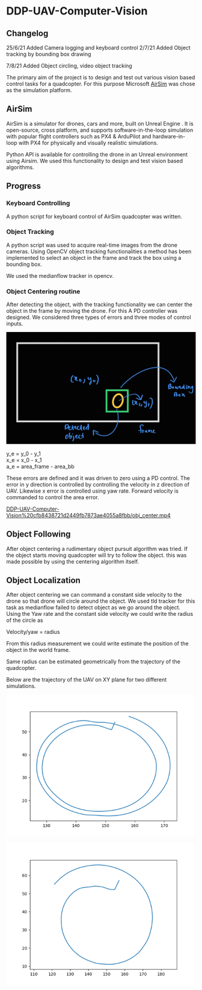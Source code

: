# DDP-UAV-Computer-Vision

## Changelog

25/6/21 Added Camera logging and keyboard control
2/7/21 Added Object tracking by bounding box drawing

7/8/21 Added Object circling, video object tracking

The primary aim of the project is to design and test out various vision based control tasks for a quadcopter. For this purpose Microsoft [AirSim](https://microsoft.github.io/AirSim/) was chose as the simulation platform.

## AirSim

AirSim is a simulator for drones, cars and more, built on Unreal Engine . It is open-source, cross platform, and supports software-in-the-loop simulation with popular flight controllers such as PX4 & ArduPilot and hardware-in-loop with PX4 for physically and visually realistic simulations.

Python API is available for controlling the drone in an Unreal environment using Airsim. We used this functionality to design and test vision based algorithms.

## Progress

### Keyboard Controlling

A python script for keyboard control of AirSim quadcopter was written. 

### Object Tracking

A python script was used to acquire real-time images from the drone cameras. Using OpenCV object tracking functionalities a method has been implemented to select an object in the frame and track the box using a bounding box.

We used the medianflow tracker in opencv.

### Object Centering routine

After detecting the object, with the tracking functionality we can center the object in the frame by moving the drone. For this A PD controller was designed. We considered three types of errors and three modes of control inputs. 

![DDP-UAV-Computer-Vision%20cfb8438721d2449fb7873ae4055a8fbb/WhatsApp_Image_2021-08-07_at_4.25.09_PM.jpeg](DDP-UAV-Computer-Vision%20cfb8438721d2449fb7873ae4055a8fbb/WhatsApp_Image_2021-08-07_at_4.25.09_PM.jpeg)

y_e = y_0 - y_1  
x_e = x_0 - x_1  
a_e = area_frame - area_bb  

These errors are defined and it was driven to zero using a PD control. The error in y direction is controlled by controlling the velocity in z direction of UAV. Likewise x error is controlled using yaw rate. Forward velocity is commanded to control the area error.

[DDP-UAV-Computer-Vision%20cfb8438721d2449fb7873ae4055a8fbb/obj_center.mp4](DDP-UAV-Computer-Vision%20cfb8438721d2449fb7873ae4055a8fbb/obj_center.mp4)

## Object Following

After object centering a rudimentary object pursuit algorithm was tried. If the object starts moving quadcopter will try to follow the object. this was made possible by using the centering algorithm itself.

## Object Localization

After object centering we can command a constant side velocity to the drone so that drone will circle around the object. We used tld tracker for this task as medianflow failed to detect object as we go around the object. Using the Yaw rate and the constant side velocity we could write the radius of the circle as

Velocity/yaw = radius  

From this radius measurement we could write estimate the position of the object in the world frame.

Same radius can be estimated geometrically from the trajectory of the quadcopter.

Below are the trajectory of the UAV on XY plane for two different simulations.

![DDP-UAV-Computer-Vision%20cfb8438721d2449fb7873ae4055a8fbb/circle_sim.png](DDP-UAV-Computer-Vision%20cfb8438721d2449fb7873ae4055a8fbb/circle_sim.png)

![DDP-UAV-Computer-Vision%20cfb8438721d2449fb7873ae4055a8fbb/circle_sim1.png](DDP-UAV-Computer-Vision%20cfb8438721d2449fb7873ae4055a8fbb/circle_sim1.png)
